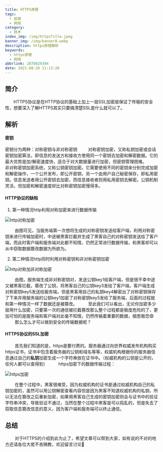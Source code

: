 ```yaml
---
title: HTTPS原理
tags:
  - 前端
  - 网络
category:
  - 技术
index_img: /img/httpsTitle.jpeg
banner_img: /img/banner8.webp
description: https原理解析
keywords:
  - https原理
  - 网络
abbrlink: 2870829304
date: 2021-08-26 11:13:20
---
```


## 简介
&emsp;&emsp;HTTPS协议是在HTTP协议的基础上加上一层SSL加密层保证了传输的安全性，想要深入了解HTTPS其实只要搞清楚SSL是什么就可以了。

## 解析
#### 密钥
密钥分为两种：对称密钥与非对称密钥
&emsp;&emsp; 对称密钥加密，又称私钥加密或会话密钥加密算法，即信息的发送方和接收方使用同一个密钥去加密和解密数据。它的最大优势是加/解密速度快，适合于对大数据量进行加密，但密钥管理困难。
&emsp;&emsp; 非对称密钥加密系统，又称公钥密钥加密。它需要使用不同的密钥来分别完成加密和解密操作，一个公开发布，即公开密钥，另一个由用户自己秘密保存，即私用密钥。信息发送者用公开密钥去加密，而信息接收者则用私用密钥去解密。公钥机制灵活，但加密和解密速度却比对称密钥加密慢得多。
#### HTTP协议的缺陷
1. 第一种情况http利用对称加密来进行数据传输

![http对称加密](/img/http对称加密.png)

&emsp;&emsp; 由图可见，当服务端第一次想将生成的对称密钥发送给客户端，利用对称密钥来进行传输加密时，中途被黑客拦截并生成了黑客自己的对称密钥发送给了客户端，而此时客户端和服务端对此都不知情，仍然正常进行数据传输，和黑客却可以从中窃取数据篡改数据为所欲为。

2. 第二种情况http同时利用对称密钥和非对称密钥加密

![http对称加非对称加密](/img/http非对称加对称加密.png)

&emsp;&emsp; 由图，服务端生成非对称密钥对，发送公钥key1给客户端，但是很不幸中途又被黑客拦截，篡改了公钥，将黑客自己的公钥key3发给了客户端，客户端生成对称密钥key5发送给服务端，但是黑客用自己的私钥key4解密出了对称密钥保存了下来并用服务端的公钥key1加密了对称密钥key5发给了服务端，后面的过程就和第一种情况一样了数据还是被篡改。
&emsp;&emsp; 至此我们可以看出，无论你加密多少层用什么加密，只要第一次的通信被拦截篡改那么整个过程都是极度危险的了，更加可怕的是服务端和客户端对此毫不知情，仍然传输着重要的数据，细思极恐😨
&emsp;&emsp; 那么怎么才可以做到安全的传输数据呢？
#### HTTPS协议的SSL加密
&emsp;&emsp; 首先我们知道的是，https是要付费的。服务器通过向世界权威发布机构购买https证书，证书中包含着服务器的公钥和域名等等，权威机构根据你的服务器信息通过自己的**私钥**加密生成一个字符串放在证书中。（权威机构的公钥是公开的，任何人都可以查得到）
&emsp;&emsp; https加密下的数据传输过程：

![https加密](/img/https加密.png)

&emsp;&emsp; 在整个过程中，黑客很难受，因为权威机构的证书是通过权威机构自己的私钥加密的，虽然可以用公钥解密查看内容但是因为黑客不知道权威机构的私钥，所以无法在篡改之后重新加密，如果用黑客自己生成的密钥加密则会与证书中的验证字符串冲突，导致验证不通过，当然在整个过程中黑客是可以捣乱的，但是失去了窃取信息篡改信息的意义，因为客户端和服务端可以终止通信。
## 总结
&emsp;&emsp; 对于HTTPS的介绍到此为止了，希望文章可以帮到大家，如有说的不对的地方还请各位大佬不吝赐教，欢迎留言讨论👏



 